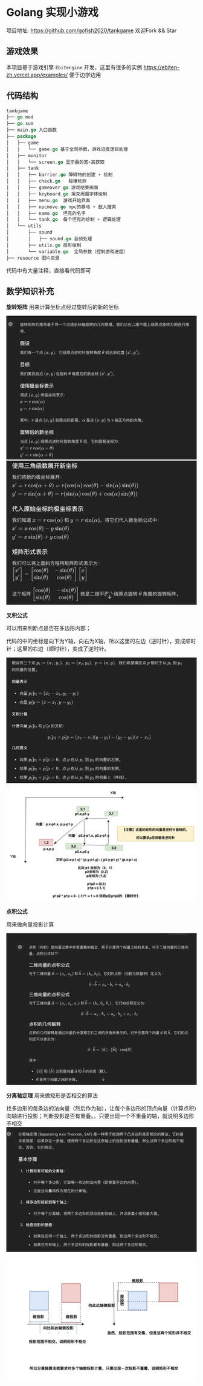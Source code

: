 # Golang 实现小游戏


项目地址: https://github.com/gofish2020/tankgame 欢迎Fork && Star


## 游戏效果
本项目基于游戏引擎 `Ebitengine` 开发，这里有很多的实例 https://ebiten-zh.vercel.app/examples/ 便于边学边用




## 代码结构

```go
tankgame
├── go.mod
├── go.sum
├── main.go 入口函数
├── package
│   ├── game
│   │   └── game.go 基于全局参数，游戏进度逻辑处理
│   ├── monitor
│   │   └── screen.go 显示器的宽+高获取
│   ├── tank
│   │   ├── barrier.go 障碍物的创建 + 绘制
│   │   ├── check.go   碰撞检测
│   │   ├── gameover.go 游戏结束画面
│   │   ├── keyboard.go 坦克周围字体绘制
│   │   ├── menu.go  游戏开始界面
│   │   ├── npcmove.go npc的移动 + 敌人搜索
│   │   ├── name.go  坦克的名字
│   │   └── tank.go  每个坦克的绘制 + 逻辑处理
│   └── utils
│       ├── sound      
│       │   ├── sound.go 音频处理
│       ├── utils.go 扇形绘制
│       └── variable.go  全局参数（控制游戏进度）
├── resource 图片资源


```

代码中有大量注释，直接看代码即可



## 数学知识补充

**旋转矩阵**
用来计算坐标点经过旋转后的新的坐标

![](./readme/image.png)
![](./readme/image-1.png)

**叉积公式**

可以用来判断点是否在多边形内部；

代码的中的坐标是向下为Y轴，向右为X轴，所以这里的左边（逆时针），变成顺时针；这里的右边（顺时针），变成了逆时针。


![](./readme/image-2.png)

![](./readme/image-6.png)

**点积公式**

用来做向量投影计算

![](./readme/image-5.png)

**分离轴定理**
用来做矩形是否相交的算法

找多边形的每条边的法向量（然后作为轴），让每个多边形的顶点向量（计算点积）向轴进行投影；判断投影是否有重叠。。只要出现一个不重叠的轴，就说明多边形不相交
![](./readme/image-3.png)

![](./readme/image-4.png)